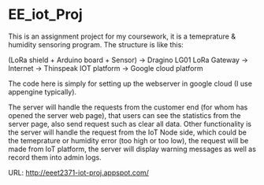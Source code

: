 # EE_iot_Proj

This is an assignment project for my coursework, it is a temeprature & humidity sensoring program.
The structure is like this:

(LoRa shield + Arduino board + Sensor) -> Dragino LG01 LoRa Gateway -> Internet -> Thinspeak IOT platform -> Google cloud platform

The code here is simply for setting up the webserver in google cloud (I use appengine typically).

The server will handle the requests from the customer end (for whom has opened the server web page), that users can see the statistics from the server page, also send request such as clear all data. 
Other functionality is the server will handle the request from the IoT Node side, which could be the temeprature or humidity error (too high or too low), the request will be made from IoT platform, the server will display warning messages as well as record them into admin logs.

URL: http://eeet2371-iot-proj.appspot.com/
